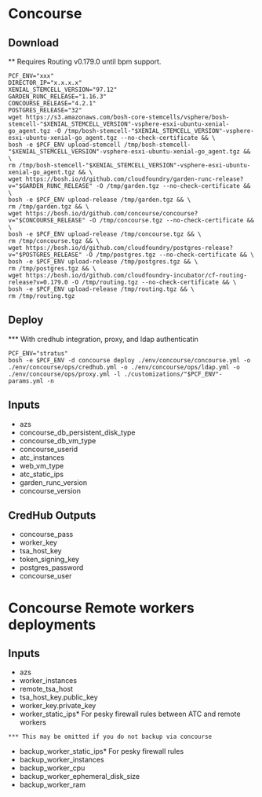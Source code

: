 # Concourse
## Download
** Requires Routing v0.179.0 until bpm support.
```
PCF_ENV="xxx"
DIRECTOR_IP="x.x.x.x"
XENIAL_STEMCELL_VERSION="97.12"
GARDEN_RUNC_RELEASE="1.16.3"
CONCOURSE_RELEASE="4.2.1"
POSTGRES_RELEASE="32"
wget https://s3.amazonaws.com/bosh-core-stemcells/vsphere/bosh-stemcell-"$XENIAL_STEMCELL_VERSION"-vsphere-esxi-ubuntu-xenial-go_agent.tgz -O /tmp/bosh-stemcell-"$XENIAL_STEMCELL_VERSION"-vsphere-esxi-ubuntu-xenial-go_agent.tgz --no-check-certificate && \
bosh -e $PCF_ENV upload-stemcell /tmp/bosh-stemcell-"$XENIAL_STEMCELL_VERSION"-vsphere-esxi-ubuntu-xenial-go_agent.tgz && \
rm /tmp/bosh-stemcell-"$XENIAL_STEMCELL_VERSION"-vsphere-esxi-ubuntu-xenial-go_agent.tgz && \
wget https://bosh.io/d/github.com/cloudfoundry/garden-runc-release?v="$GARDEN_RUNC_RELEASE" -O /tmp/garden.tgz --no-check-certificate && \
bosh -e $PCF_ENV upload-release /tmp/garden.tgz && \
rm /tmp/garden.tgz && \
wget https://bosh.io/d/github.com/concourse/concourse?v="$CONCOURSE_RELEASE" -O /tmp/concourse.tgz --no-check-certificate && \
bosh -e $PCF_ENV upload-release /tmp/concourse.tgz && \
rm /tmp/concourse.tgz && \
wget https://bosh.io/d/github.com/cloudfoundry/postgres-release?v="$POSTGRES_RELEASE" -O /tmp/postgres.tgz --no-check-certificate && \
bosh -e $PCF_ENV upload-release /tmp/postgres.tgz && \
rm /tmp/postgres.tgz && \
wget https://bosh.io/d/github.com/cloudfoundry-incubator/cf-routing-release?v=0.179.0 -O /tmp/routing.tgz --no-check-certificate && \
bosh -e $PCF_ENV upload-release /tmp/routing.tgz && \
rm /tmp/routing.tgz
```

## Deploy
*** With credhub integration, proxy, and ldap authenticatin
```
PCF_ENV="stratus"
bosh -e $PCF_ENV -d concourse deploy ./env/concourse/concourse.yml -o ./env/concourse/ops/credhub.yml -o ./env/concourse/ops/ldap.yml -o ./env/concourse/ops/proxy.yml -l ./customizations/"$PCF_ENV"-params.yml -n
```

## Inputs
- azs
- concourse_db_persistent_disk_type
- concourse_db_vm_type
- concourse_userid
- atc_instances
- web_vm_type
- atc_static_ips
- garden_runc_version
- concourse_version

## CredHub Outputs
- concourse_pass
- worker_key
- tsa_host_key
- token_signing_key
- postgres_password
- concourse_user

# Concourse Remote workers deployments
## Inputs
- azs
- worker_instances
- remote_tsa_host
- tsa_host_key.public_key
- worker_key.private_key
- worker_static_ips* For pesky firewall rules between ATC and remote workers

```*** This may be omitted if you do not backup via concourse```

- backup_worker_static_ips* For pesky firewall rules
- backup_worker_instances
- backup_worker_cpu
- backup_worker_ephemeral_disk_size
- backup_worker_ram

